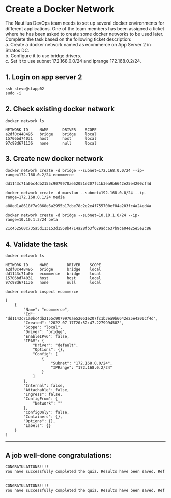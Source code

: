 # Create a Docker Network

The Nautilus DevOps team needs to set up several docker environments for different applications. One of the team members has been assigned a ticket where he has been asked to create some docker networks to be used later. Complete the task based on the following ticket description:  
a. Create a docker network named as ecommerce on App Server 2 in Stratos DC.  
b. Configure it to use bridge drivers.  
c. Set it to use subnet 172.168.0.0/24 and iprange 172.168.0.2/24.  



## 1. Login on app server 2
`ssh steve@stapp02`  
`sudo -i`


## 2. Check existing docker network
`docker network ls`
```console
NETWORK ID     NAME      DRIVER    SCOPE
a2df0c448495   bridge    bridge    local
15706bd74031   host      host      local
97c98d671136   none      null      local
```


## 3. Create new docker network
`docker network create -d bridge --subnet=172.168.0.0/24 --ip-range=172.168.0.2/24 ecommerce`
```console
dd1143c71a0bc4db2155c9079970ae52051e207fc1b3ea9b6642e25e4200cf4d
```

`docker network create -d macvlan --subnet=192.168.0.0/24 --ip-range=172.168.0.1/24 media`  
```console
a88ed1a8618f7a9868e6a2955b17cbe78c2e2e4f755700ef84a203fc4a24ed4a
```

`docker network create -d bridge --subnet=10.10.1.0/24 --ip-range=10.10.1.3/24 beta`  
```console
21c452560c735a5d113153d1568b4714a28fb3f629adc637b9ce04e25e5e2c86
```


## 4. Validate the task
`docker network ls`
```console
NETWORK ID     NAME        DRIVER    SCOPE
a2df0c448495   bridge      bridge    local
dd1143c71a0b   ecommerce   bridge    local
15706bd74031   host        host      local
97c98d671136   none        null      local
```


`docker network inspect ecommerce`
```console
[
    {
        "Name": "ecommerce",
        "Id": "dd1143c71a0bc4db2155c9079970ae52051e207fc1b3ea9b6642e25e4200cf4d",
        "Created": "2022-07-17T20:52:47.227999458Z",
        "Scope": "local",
        "Driver": "bridge",
        "EnableIPv6": false,
        "IPAM": {
            "Driver": "default",
            "Options": {},
            "Config": [
                {
                    "Subnet": "172.168.0.0/24",
                    "IPRange": "172.168.0.2/24"
                }
            ]
        },
        "Internal": false,
        "Attachable": false,
        "Ingress": false,
        "ConfigFrom": {
            "Network": ""
        },
        "ConfigOnly": false,
        "Containers": {},
        "Options": {},
        "Labels": {}
    }
]
```

---

## A job well-done congratulations:


```bash
CONGRATULATIONS!!!!
You have successfully completed the quiz. Results have been saved. Ref ID:62d319a1d2ba2eafe14b1d9c
```

---

```bash
CONGRATULATIONS!!!!
You have successfully completed the quiz. Results have been saved. Ref ID:638a764ef49b2faf50d4da9b
```
